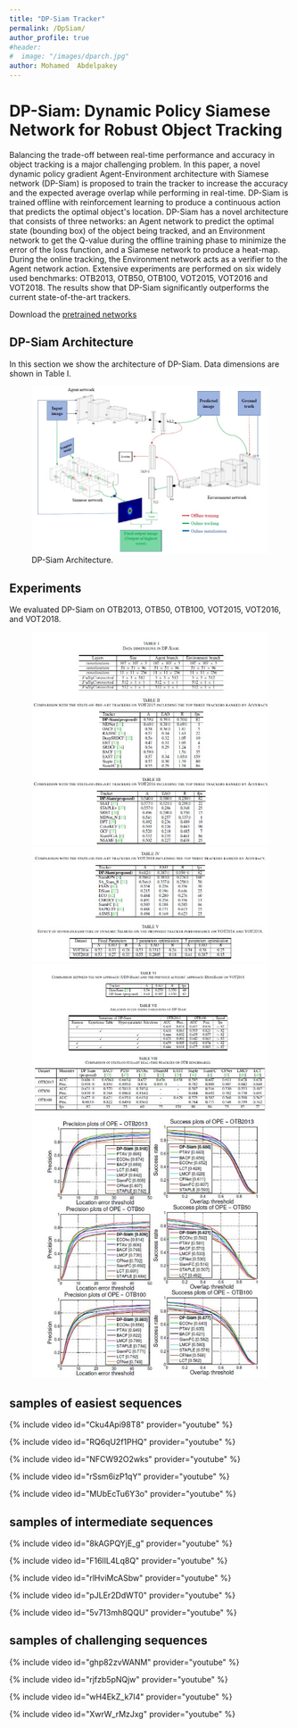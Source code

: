 ```yaml
---
title: "DP-Siam Tracker"
permalink: /DpSiam/
author_profile: true
#header:
#  image: "/images/dparch.jpg"
author: Mohamed  Abdelpakey
---
```

# DP-Siam: Dynamic Policy Siamese Network for Robust Object Tracking



<p class="text-justify">Balancing the trade-off between real-time performance and accuracy in object tracking is a major challenging problem.
 In this paper, a novel dynamic policy gradient Agent-Environment architecture with Siamese network (DP-Siam) is proposed to train the tracker to increase the accuracy and the expected average overlap while performing in real-time. DP-Siam is trained offline with
reinforcement learning to produce a continuous action that predicts the optimal object's location.
    DP-Siam has a novel architecture that consists of three networks: an Agent network to predict the optimal state (bounding box) of the object being tracked, and an Environment network to get the Q-value during the offline training phase to minimize the error of the loss function, and a Siamese network to produce a heat-map.  During the online tracking, the Environment network acts as a verifier to the Agent network action.
    Extensive experiments are performed on six widely used  benchmarks: OTB2013, OTB50, OTB100, VOT2015, VOT2016 and VOT2018. The results show that DP-Siam significantly outperforms the current state-of-the-art trackers.
</p>

Download the  [pretrained networks](https://drive.google.com/file/d/1-qNdlGaSXyZ-FstNmkZbd8Y4XsDGaWDU/view
) 
## DP-Siam Architecture
<p class="text-justify">In  this section we show the architecture of DP-Siam. Data dimensions are shown in Table I.</p>
<figure>
  <img src="/images/Dparch.jpg">
  <figcaption> DP-Siam Architecture.</figcaption>
</figure>

## Experiments

<p class="text-justify">We evaluated DP-Siam on OTB2013, OTB50, OTB100, VOT2015, VOT2016, and VOT2018.</p>

<figure>
  <img src="/images/Dptable1.jpg">
  <img src="/images/Dptable2.jpg">
  <img src="/images/Dptable3.jpg">
  <img src="/images/Dptable4.jpg">
</figure>






## samples of easiest sequences

{% include video id="Cku4Api98T8" provider="youtube" %}


{% include video id="RQ6qU2f1PHQ" provider="youtube" %}



{% include video id="NFCW92O2wks" provider="youtube" %}



{% include video id="rSsm6izP1qY" provider="youtube" %}



{% include video id="MUbEcTu6Y3o" provider="youtube" %}

## samples of intermediate sequences


{% include video id="8kAGPQYjE_g" provider="youtube" %}


{% include video id="F16lIL4Lq8Q" provider="youtube" %}



{% include video id="rlHviMcASbw" provider="youtube" %}



{% include video id="pJLEr2DdWT0" provider="youtube" %}



{% include video id="5v713mh8QQU" provider="youtube" %}
## samples of challenging sequences


{% include video id="ghp82zvWANM" provider="youtube" %}


{% include video id="rjfzb5pNQjw" provider="youtube" %}



{% include video id="wH4EkZ_k7I4" provider="youtube" %}



{% include video id="XwrW_rMzJxg" provider="youtube" %}
